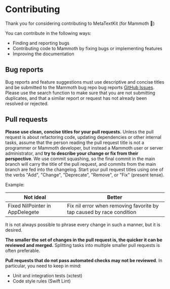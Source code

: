 # Contributing

Thank you for considering contributing to MetaTextKit (for Mammoth 🦣)

You can contribute in the following ways:

- Finding and reporting bugs
- Contributing code to Mammoth by fixing bugs or implementing features
- Improving the documentation

## Bug reports

Bug reports and feature suggestions must use descriptive and concise titles and be submitted to the Mammoth bug repo bug reports [GitHub Issues](https://github.com/TheBLVD/mammoth/issues). Please use the search function to make sure that you are not submitting duplicates, and that a similar report or request has not already been resolved or rejected.

## Pull requests

**Please use clean, concise titles for your pull requests.** Unless the pull request is about refactoring code, updating dependencies or other internal tasks, assume that the person reading the pull request title is not a programmer or Mammoth developer, but instead a Mammoth user or server administrator, and **try to describe your change or fix from their perspective**. We use commit squashing, so the final commit in the main branch will carry the title of the pull request, and commits from the main branch are fed into the changelog. Start your pull request titles using one of the verbs "Add", "Change", "Deprecate", "Remove", or "Fix" (present tense).

Example:

| Not ideal                       | Better                                                               |
| ------------------------------- | -------------------------------------------------------------------- |
| Fixed NilPointer in AppDelegete | Fix nil error when removing favorite by tap caused by race condition |

It is not always possible to phrase every change in such a manner, but it is desired.

**The smaller the set of changes in the pull request is, the quicker it can be reviewed and merged.** Splitting tasks into multiple smaller pull requests is often preferable.

**Pull requests that do not pass automated checks may not be reviewed**. In particular, you need to keep in mind:

- Unit and integration tests (xctest)
- Code style rules (Swift Lint)
